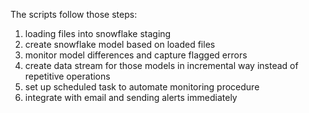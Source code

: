 The scripts follow those steps:
1. loading files into snowflake staging
2. create snowflake model based on loaded files
3. monitor model differences and capture flagged errors
4. create data stream for those models in incremental way instead of repetitive operations
5. set up scheduled task to automate monitoring procedure
6. integrate with email and sending alerts immediately
